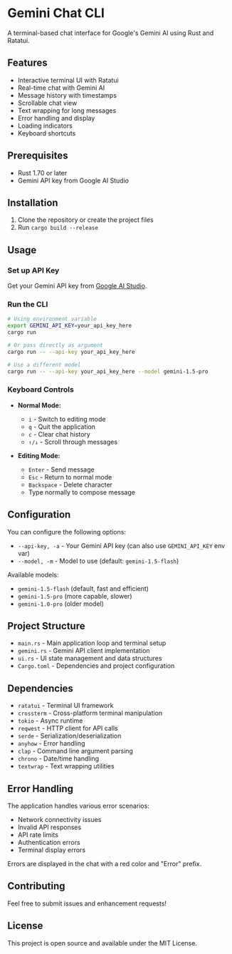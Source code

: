 # Gemini Chat CLI

A terminal-based chat interface for Google's Gemini AI using Rust and Ratatui.

## Features

- Interactive terminal UI with Ratatui
- Real-time chat with Gemini AI
- Message history with timestamps
- Scrollable chat view
- Text wrapping for long messages
- Error handling and display
- Loading indicators
- Keyboard shortcuts

## Prerequisites

- Rust 1.70 or later
- Gemini API key from Google AI Studio

## Installation

1. Clone the repository or create the project files
2. Run `cargo build --release`

## Usage

### Set up API Key

Get your Gemini API key from [Google AI Studio](https://makersuite.google.com/app/apikey).

### Run the CLI

```bash
# Using environment variable
export GEMINI_API_KEY=your_api_key_here
cargo run

# Or pass directly as argument
cargo run -- --api-key your_api_key_here

# Use a different model
cargo run -- --api-key your_api_key_here --model gemini-1.5-pro
```

### Keyboard Controls

- **Normal Mode:**
  - `i` - Switch to editing mode
  - `q` - Quit the application
  - `c` - Clear chat history
  - `↑/↓` - Scroll through messages

- **Editing Mode:**
  - `Enter` - Send message
  - `Esc` - Return to normal mode
  - `Backspace` - Delete character
  - Type normally to compose message

## Configuration

You can configure the following options:

- `--api-key, -a` - Your Gemini API key (can also use `GEMINI_API_KEY` env var)
- `--model, -m` - Model to use (default: `gemini-1.5-flash`)

Available models:
- `gemini-1.5-flash` (default, fast and efficient)
- `gemini-1.5-pro` (more capable, slower)
- `gemini-1.0-pro` (older model)

## Project Structure

- `main.rs` - Main application loop and terminal setup
- `gemini.rs` - Gemini API client implementation
- `ui.rs` - UI state management and data structures
- `Cargo.toml` - Dependencies and project configuration

## Dependencies

- `ratatui` - Terminal UI framework
- `crossterm` - Cross-platform terminal manipulation
- `tokio` - Async runtime
- `reqwest` - HTTP client for API calls
- `serde` - Serialization/deserialization
- `anyhow` - Error handling
- `clap` - Command line argument parsing
- `chrono` - Date/time handling
- `textwrap` - Text wrapping utilities

## Error Handling

The application handles various error scenarios:

- Network connectivity issues
- Invalid API responses
- API rate limits
- Authentication errors
- Terminal display errors

Errors are displayed in the chat with a red color and "Error" prefix.

## Contributing

Feel free to submit issues and enhancement requests!

## License

This project is open source and available under the MIT License.